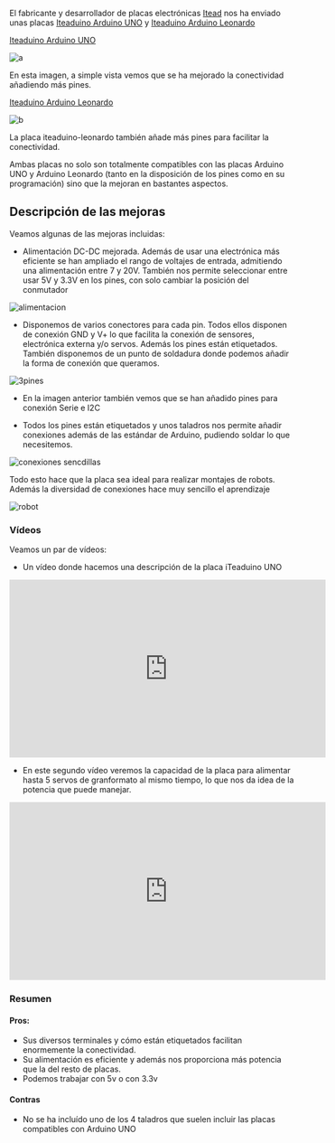 El fabricante y desarrollador de placas electrónicas [Itead](https://www.itead.cc/) nos ha enviado unas placas [Iteaduino Arduino UNO](https://www.itead.cc/iteaduino-uno.html?acc=70efdf2ec9b086079795c442636b55fb)
 y [Iteaduino Arduino Leonardo](https://www.itead.cc/iteaduino-leonardo.html?acc=70efdf2ec9b086079795c442636b55fb)

[Iteaduino Arduino UNO](https://www.itead.cc/iteaduino-uno.html?acc=70efdf2ec9b086079795c442636b55fb)

![a](https://lh3.googleusercontent.com/sorMOow1KndKve5ijgrcALJlmx6spoZjFxSRhFG-BgPRALFKvsG-UWQTbhelbbKUJYEZljhDzegplW21hrVK3vRxv00Zxa0fUbMKZyn6uyRwN_wvl3txg44S4GJkq4552QUKdt_lVFhpD2ZplrQMHuohwSBwjbpYw6BslsrUwai2Ud9iYxHaOqLBaGXpmrc9p0vvi34kF2bHbhMfrNJR1aZriQE9-rcwJXPAQ4NfLvfUe_R7baW1MliCMQduI4F4Jhuvv0afKVIYXVnHikzjpakuaDl2Fr0GDED4115_WNke0iJy2_mh2yMfQvcrMXCri--DIY5EK4oU2p_dHqRamOaCfB_D1SEpun4kgnT0F1Yc8s9ESUb22dkhHQJ8CydB0aIVynylTm6OCM-Sml5H9mGoBgZVllL4m4BnhfLOFFb4qTaI1DcdSG9aKHWEVqmd0grEbiW_0G4CxluTD9rhiVb6UFIRlbKITAvaGCL74THZOVcCSnJAO_gtmcLPP9gtb2BfzoV_13IBiYEXGfCkBuWAbge4tFeLvKS86aSvC2ha86_vwLTkdx9GnpKTauK8xHOKBDZiAvJbL-HXczVzl3ibONtTg9G3KMnsoFthdNMclHvyZA=w1262-h934-no)

En esta imagen, a simple vista vemos que se ha mejorado la conectividad añadiendo más pines.

[Iteaduino Arduino Leonardo](https://www.itead.cc/iteaduino-leonardo.html?acc=70efdf2ec9b086079795c442636b55fb)

![b](https://lh3.googleusercontent.com/ABtlRSIzrKB95ZT8Qg5bRFhXe2uZftcIyIeRlp8TI4euq_PDX4TrlypvU-VNCnlWDTQ2uWSGUYGS7s95wdF3hlv4Bg4kGV8WxRlOuGvI-TE0PMTd7ls_Z6hDDSaE-XBce7A8O7hJEMNro4JVm3_lzxucP78D8p0_9-qD6U28ct6nutIG5Nd7F_s7vAHZsNERtKGCHj8UkdYsk-dOVSy9A05jsoC4vXETaR__6mibkbD0XfCTtzuvr9I1duzVMshmiwC995DhKjefDMwwrvHb_VRDGXyR3jhhEYvnFhNeokmQOli-ca8WdsGbOKgQBWlgtfc9vbbsbsGHvMZIPBVO72SWL-C6MKzz4vZbtrE8449iCvaKq51K_7ycE0Cx2ti3tC0aXYetf3Bxajdh8sQW22a9b6Zfsj96rXALehQ9eamUAlfy-6IBIVV690Tl3_6RFZfROw0s8nfEXIEfgUMaMyZRc6G-nySweWW5pt67nsmDY-3HQHG3uP9WIbhVOJLxMM0QmiHNMhgqc5ev9gNnIva1Rp5s9TLZh1CZJMRBUeGCZq_x6UuMlLaSDJtFNrS2IZKPjlQCcad6B8oKNzazz6zrO291uOJ3fZG7im3p-VNLLW8QbQ=w1262-h934-no)


La placa iteaduino-leonardo también añade más pines para facilitar la conectividad.

Ambas placas no solo son totalmente compatibles con las placas Arduino UNO y Arduino Leonardo (tanto en la disposición de los pines como en su programación) sino que la mejoran en bastantes aspectos.

## Descripción de las mejoras

Veamos algunas de las mejoras incluidas:

* Alimentación DC-DC mejorada. Además de usar una electrónica más eficiente se han ampliado el rango de voltajes de entrada, admitiendo una alimentación entre 7 y 20V. También nos permite seleccionar entre usar 5V y 3.3V en los pines, con solo cambiar la posición del conmutador


![alimentacion](https://lh3.googleusercontent.com/x8iMGbvMLq_v37XK2XdfZQJ6vcnw9PtSpmj_II6Fwjq_dathtNr9Jg3ifSoJ2oC_gb4-jdtb1wdUWOfBDckokapeJvAF8iF_0f30pDD6FVe_75oNVzsqXjO_SHGMtV3lsAg4huvIZuGnJWrHT9NFWJeE-d4AZmcmjM0bL0DP0firKXcgZ2UVd6jWn5X6GCDzdr9vxSXw66jR59T0rDN9wQalTFRXiPMAu8PUBWAoseOcRcgSVIbPzobgAWdfL-A328bTGasl-yrPrzBXettFexCJ2wmOT4WKv20CU5Iois_l25AcMVepDTXOoVhLCGfjHiFjy72GVd6ZO65M1pVF-vXj80PYmLvjG9j7ZNqgG9R3kSPGwfQn2s4nVremm7lOJ--IDVwsur_5Vesni0B5RvK_EUKqTMu1EoY27YKra1ucN5lQ7FtU0M65MzraJJVUKwPQ9k1LIefMQcswxgmPhrQRBD81zzftk49JdRcg42wnym0cLTVSycx19ND8W352zuE9VVzMtmqZOaE88ydjf5YuURRcCa-p0dKUzQnSAPIKRVMtwn2j2bh5G5YB1-uBUZG4zOccfhwomgE9TT2CQRWjD2PHZQhRUcG9hTgosf9r0ZU5Qw=w708-h934-no)


* Disponemos de varios conectores para cada pin. Todos ellos disponen de conexión GND y V+ lo que facilita la conexión de sensores, electrónica externa y/o servos. Además los  pines están etiquetados. También disponemos de un punto de soldadura donde podemos añadir la forma de conexión que queramos.

![3pines](https://lh3.googleusercontent.com/e-fPqYzZ7iQW1bskszQ97mWA6uzydnYEzWnpV-qaoxY3_BP9EAhAqnAY5-DmDe9iNd_Iw1n7zxFAyb-pxsaPzDU_L4JSbpm-bmqEzjuWMvuoSGxeI_SDq7Kq3DFH26LT73dFalYr3R-diJT7RQBeZ0dQ0ew11d4XAeWO5Qboq3fWYASZrAH-O6W569ZYivvcUIWuuCMApTJ5eO0kfgo81snAGsGCvFMMjz4TfKAtfNHzTWbqp2_j6T4km_coytUd6vcC7U2o-t9jEC8mNdA__nGTJeJfJND-qWMdNQx9A6kn-EggGgoGwhN2V3zr9V7K99JxvziOw_FAaXSLNpy7PesMm43o0ObaRhGvUUL8MCHLfQdoObM5XTlQiBE0b9rIg0_9Q7_lGYV9YrUJw0QN8X7BuxxWBt54n-bvPD8DrMmkalC4RBuxnBn-iKvlyZtHsMgGI6Cu7NpQAbLdhTiceZWvzPSzanTEgLBWzh6gbrWmf2MwyCLB4gdQ78yE_VDq1TXjKEqwgAVEmuJKXnFK2OoNl1VjZurAjsjlAn9U4xd4L0kkGcvpU428p80XhqOV9SbIw2Q-fcJU8YJNav4QrUJzFzieJX3VXkv_la4PyBmwwGglOQ=w1102-h934-no)


* En la imagen anterior también vemos que se han añadido pines para conexión Serie e I2C

* Todos los pines están etiquetados y unos taladros nos permite añadir conexiones además de las estándar de Arduino, pudiendo soldar lo que necesitemos.

![conexiones sencdillas](https://lh3.googleusercontent.com/gOhzrbNWh6xl49m8sq_soj66V5KsSMSVHcc38UV5oZnfngsvcPj_JYnsgzn1LHLRjt1CNlsczgniDqHehpAjLflrQTwY8vtN361TADhKQJmTVUEoLE7PCttUbfoQLEctZrjCXqE_DhR4FGCL7nteVJg31Hxd6mOqiNj2vI5d45_DBTg8d2E8NaPUSoRn9iSqcLbVHJHXbOVXAOi1nzXPGYqw1Y9LW1xkTMzfUlvaP7-733U95r7u5k_PkiVdCvkzoIB--Ysqvk1ItvRu0ZIXpDFj0Z6I1CYt4pqyFOrBIXDB2jYLtJ0KFUUxT1DXrMDmPakWCafyhJ-p5QOG6oJx2fFNFImN640Q559r6WHsSqSMovDcEbBuY4SMfdplhzjhrU7uJguDNBsyfawpzXGSd_rLlQXQAPupOGMSHImblDfspz26tuFLhHGwK7mxHB0Y2adjTV-x4o4TPNh0OJheUmGBcVvYrsPYR8mNMzvtd0TQKfFNXS3pbJ34DCnM3TddvOz_ZGFohNP7Y61wP6LnSCr8hwdcI-R5BmcaEb2YseMcQ2nzFrOeXwpBU9SKl49Apdym-J-hSZb92A9S2BxK6wD0eHPK1srS6ZNeZYc-8iOcqxIeiw=w1262-h934-no)

Todo esto hace que la placa sea ideal para realizar montajes de robots. Además la diversidad de conexiones hace muy sencillo el aprendizaje


![robot](https://lh3.googleusercontent.com/EHzA4-cGfbfBfMUPD8WNiQJ3db1DACZkGVO4o6it6thpgCV1VX6QIhfvNmcnkTJIoLvLy_ERwSk=w1302-h934-no)

### Vídeos

Veamos un par de vídeos:

* Un vídeo donde hacemos una descripción de la placa iTeaduino UNO

<iframe width="560" height="315" src="https://www.youtube.com/embed/IxYyOhElp_U" frameborder="0" allowfullscreen></iframe>

* En este segundo vídeo veremos la capacidad de la placa para alimentar hasta 5 servos de granformato al mismo tiempo, lo que nos da idea de la potencia que puede manejar.

<iframe width="560" height="315" src="https://www.youtube.com/embed/fyX0IBi0DRc" frameborder="0" allowfullscreen></iframe>

### Resumen

#### Pros:

* Sus diversos terminales y cómo están etiquetados facilitan enormemente la conectividad.
* Su alimentación es eficiente y además nos proporciona más potencia que la del resto de placas.
* Podemos trabajar con 5v o con 3.3v

#### Contras

* No se ha incluído uno de los 4 taladros que suelen incluir las placas compatibles con Arduino UNO
